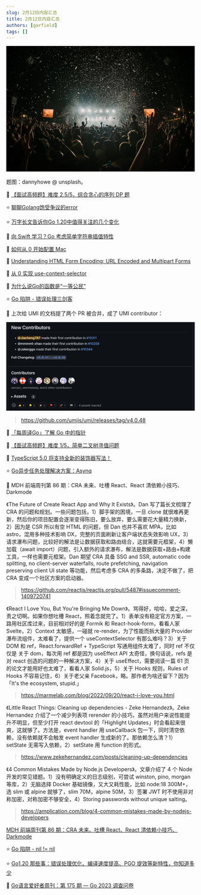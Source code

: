 ```yaml
---
slug: 2月12日内容汇总
title: 2月12日内容汇总
authors: [garfield]
tags: []
---
```


![image](image.jpg)

题图：dannyhowe @ unsplash。

📒 [【面试高频题】难度 2.5/5，综合贪心的序列 DP 题](https://mp.weixin.qq.com/s/eLWhKIWkyc8yrUxwKzcanA)

⭐️ [聊聊Golang饱受争议的error](https://mp.weixin.qq.com/s/q3Gr1BcrRIdxb-GVMb_R6Q)

⭐️ [万字长文告诉你Go 1.20中值得关注的几个变化](https://mp.weixin.qq.com/s/Y-JxePxv9XlaX_UASlWSvQ)

📒 [向 Swift 学习？Go 考虑简单字符串插值特性](https://mp.weixin.qq.com/s/GPxW8MwaxUonA1R7k9Cl6w)

📒 [如何从 0 开始配置 Mac](https://mp.weixin.qq.com/s/sdBZTSOzm94Zopgr_OijOg)

📒 [Understanding HTML Form Encoding: URL Encoded and Multipart Forms](https://dev.to/sidthesloth92/understanding-html-form-encoding-url-encoded-and-multipart-forms-3lpa)

📒 [从 0 实现 use-context-selector](https://mp.weixin.qq.com/s/vp7Jfxh7AmseD6L1NVpvZA)

📒 [为什么说Go的函数是“一等公民”](https://mp.weixin.qq.com/s/EoNAkphkfKO1M4GVQCrBRQ)

⭐️ [Go 陷阱 - 错误处理三剑客](https://mp.weixin.qq.com/s/E_8ovfaAKSjHFsK85iOChA)

🌟 上次给 UMI 的文档提了两个 PR 被合并，成了 UMI contributor：

![image](./Screen%20Shot%202023-02-06%20at%2011.24.37%20AM.png)

> https://github.com/umijs/umi/releases/tag/v4.0.48

📒 [「每周译Go」了解 Go 中的指针](https://mp.weixin.qq.com/s/RjLq4wUMvh5WMl8BcUmk0g)

📒 [【面试高频题】难度 1/5，简单二叉树寻值问题](https://mp.weixin.qq.com/s/hBFrHtEYRnk8P9QWmpUMIA)

📒 [TypeScript 5.0 将支持全新的装饰器写法！](https://mp.weixin.qq.com/s/QnWez2sEWuL8j8GVDmBNTA)

⭐️ [Go异步任务处理解决方案：Asynq](https://juejin.cn/post/7196907808225738811)

📒 MDH 前端周刊第 86 期：CRA 未来、吐槽 React、React 清依赖小技巧、Darkmode

《The Future of Create React App and Why It Exists》。Dan 写了篇长文梳理了 CRA 的问题和规划。一些问题包括，1）脚手架的困境，一旦 clone 就很难再更新，然后你的项目配置会逐渐变得陈旧，要么放弃，要么需要花大量精力换新，2）因为是 CSR 所以有空 HTML 的问题，但 Dan 也并不喜欢 MPA，比如 astro，混用多种技术影响 DX，完整的页面刷新让客户端状态失效影响 UX，3）请求瀑布问题，比较好的解法是让数据获取和路由结合，这就需要元框架，4）懒加载（await import）问题，引入额外的请求瀑布，解法是数据获取+路由+构建工具，一样也需要元框架。Dan 期望 CRA 具备 SSG and SSR, automatic code splitting, no client-server waterfalls, route prefetching, navigation preserving client UI state 等功能，然后考虑多 CRA 的多条路，决定不做了，把 CRA 变成一个社区方案的启动器。

> https://github.com/reactjs/reactjs.org/pull/5487#issuecomment-1409720741

《React I Love You, But You're Bringing Me Down》。骂得好，哈哈，爱之深，责之切啊。如果你想吐槽 React，照着念就完了。1）表单没有稳定官方方案，一路用社区库过来，目前相对好的是 Formik 和 React-hook-form，看看人家 Svelte，2）Context 太敏感，一碰就 re-render，为了性能而拆大量的 Provider 瀑布流组件，太难看了，提供一个 useContextSelector 有那么难吗？3）关于 DOM 和 ref，React.forwardRef + TypeScript 写通用组件太难了，同时 ref 不仅仅是 关于 dom，每次用 ref 都是因为 useEffect API 太奇怪，换句话说，refs 是对 react 创造的问题的一种解决方案，4）关于 useEffect，需要阅读一篇 61 页 的论文才能用好也太难了，看看人家 Solid.js，5）关于 Hooks 规则，Rules of Hooks 不容易记住，6）关于老父亲 Facebook，略。那作者为啥还留下？因为「It's the ecosystem, stupid.」

> https://marmelab.com/blog/2022/09/20/react-i-love-you.html

《Little React Things: Cleaning up dependencies - Zeke Hernandez》。Zeke Hernandez 介绍了一个减少列表项 rerender 的小技巧，虽然对用户来说性能提升不明显，但至少打开 react devtool 的「Highlight Updates」时会看起来很爽，这就够了。方法是，event handler 用 useCallback 包一下，同时清空依赖，没有依赖就不会触发 event handler 生成新的了。那依赖怎么清？1） setState 无需写入依赖，2）setState 用 function 的形式。

> https://www.zekehernandez.com/posts/cleaning-up-dependencies

《4 Common Mistakes Made by Node.js Developers》。文章介绍了 4 个 Node 开发的常见错题。1）没有明确定义的日志级别，可尝试 winston, pino, morgan 等库，2）无脑选择 Docker 基础镜像，又大又耗性能，比如 node:18 300M+，选 slim 或 alpine 就够了，slim 70M，alpine 50M，3）签署 JWT 时不使用非对称加密，对称加密不够安全，4）Storing passwords without unique salting。

> https://amplication.com/blog/4-common-mistakes-made-by-nodejs-developers

[MDH 前端周刊第 86 期：CRA 未来、吐槽 React、React 清依赖小技巧、Darkmode](https://mdhweekly.com/weekly/issue-0086)

⭐️ [Go 陷阱 - nil != nil](https://mp.weixin.qq.com/s/X5YnYY3Y2vTk6KROlcHKDQ)

⭐️ [Go1.20 那些事：错误处理优化、编译速度提高、PGO 提效等新特性，你知道多少](https://juejin.cn/post/7196869752257773623)

📒 [Go语言爱好者周刊：第 175 期 — Go 2023 调查问卷](https://mp.weixin.qq.com/s/Indl6reHcVt6higxbQxFeA)
